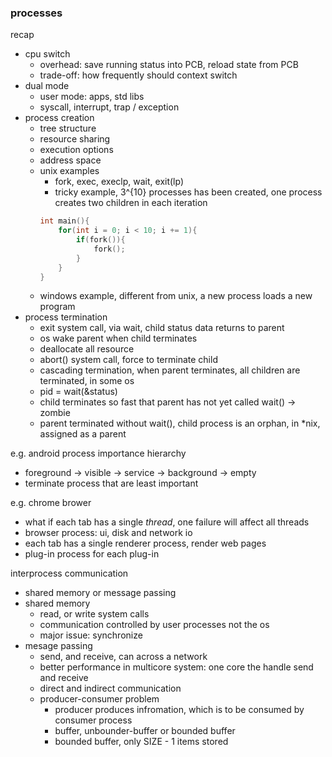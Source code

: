 ### processes

recap
- cpu switch
    - overhead: save running status into PCB, reload state from PCB
    - trade-off: how frequently should context switch
- dual mode
    - user mode: apps, std libs
    - syscall, interrupt, trap / exception
- process creation
    - tree structure
    - resource sharing
    - execution options
    - address space
    - unix examples
        - fork, exec, execlp, wait, exit(lp)
        - tricky example, 3^{10} processes has been created, one process creates two children in each iteration
        ```c
        int main(){
            for(int i = 0; i < 10; i += 1){
                if(fork()){
                    fork();
                }
            }
        }
        ```
    - windows example, different from unix, a new process loads a new program
- process termination
    - exit system call, via wait, child status data returns to parent
    - os wake parent when child terminates
    - deallocate all resource
    - abort() system call, force to terminate child
    - cascading termination, when parent terminates, all children are terminated, in some os
    - pid = wait(&status)
    - child terminates so fast that parent has not yet called wait() -> zombie
    - parent terminated without wait(), child process is an orphan, in \*nix, assigned as a parent

e.g. android process importance hierarchy
- foreground -> visible -> service -> background -> empty
- terminate process that are least important

e.g. chrome brower
- what if each tab has a single *thread*, one failure will affect all threads
- browser process: ui, disk and network io
- each tab has a single renderer process, render web pages
- plug-in process for each plug-in

interprocess communication
- shared memory or message passing
- shared memory
    - read, or write system calls
    - communication controlled by user processes not the os
    - major issue: synchronize
- mesage passing
    - send, and receive, can across a network
    - better performance in multicore system: one core the handle send and receive
    - direct and indirect communication
    - producer-consumer problem
        - producer produces infromation, which is to be consumed by consumer process
        - buffer, unbounder-buffer or bounded buffer
        - bounded buffer, only SIZE - 1 items stored
